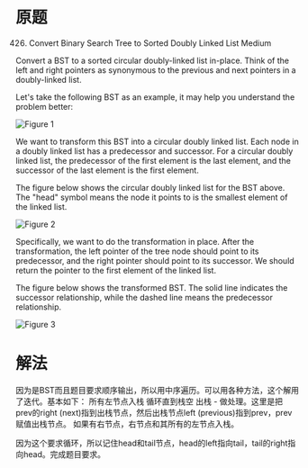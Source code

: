 # 原题


426. Convert Binary Search Tree to Sorted Doubly Linked List
Medium

Convert a BST to a sorted circular doubly-linked list in-place. Think of the left and right pointers as synonymous to the previous and next pointers in a doubly-linked list.

Let's take the following BST as an example, it may help you understand the problem better:

![Figure 1](https://assets.leetcode.com/uploads/2018/10/12/bstdlloriginalbst.png)

We want to transform this BST into a circular doubly linked list. Each node in a doubly linked list has a predecessor and successor. For a circular doubly linked list, the predecessor of the first element is the last element, and the successor of the last element is the first element.

The figure below shows the circular doubly linked list for the BST above. The "head" symbol means the node it points to is the smallest element of the linked list.

 
![Figure 2](https://assets.leetcode.com/uploads/2018/10/12/bstdllreturndll.png)


 
Specifically, we want to do the transformation in place. After the transformation, the left pointer of the tree node should point to its predecessor, and the right pointer should point to its successor. We should return the pointer to the first element of the linked list.

The figure below shows the transformed BST. The solid line indicates the successor relationship, while the dashed line means the predecessor relationship.

![Figure 3](https://assets.leetcode.com/uploads/2018/10/12/bstdllreturnbst.png)

# 解法

因为是BST而且题目要求顺序输出，所以用中序遍历。可以用各种方法，这个解用了迭代。基本如下：
所有左节点入栈
循环直到栈空
出栈 - 做处理。这里是把 prev的right (next)指到出栈节点，然后出栈节点left (previous)指到prev，prev赋值出栈节点。
如果有右节点，右节点和其所有的左节点入栈。

因为这个要求循环，所以记住head和tail节点，head的left指向tail，tail的right指向head。完成题目要求。


